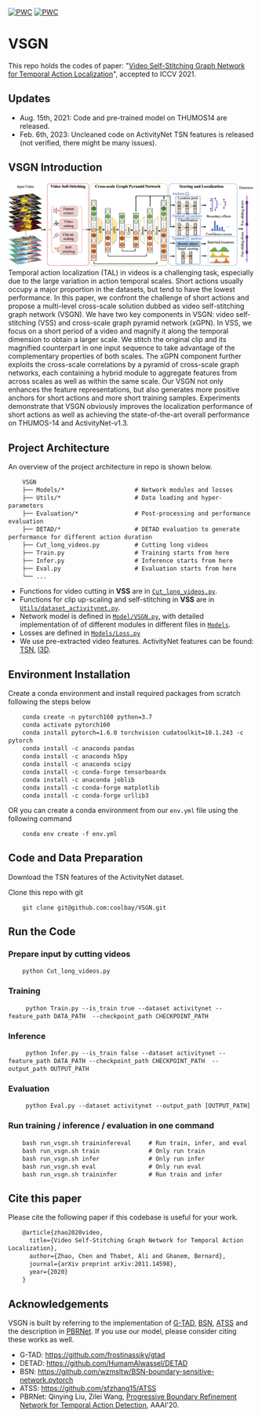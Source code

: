 
[![PWC](https://img.shields.io/endpoint.svg?url=https://paperswithcode.com/badge/video-self-stitching-graph-network-for/temporal-action-localization-on-thumos14)](https://paperswithcode.com/sota/temporal-action-localization-on-thumos14?p=video-self-stitching-graph-network-for)
[![PWC](https://img.shields.io/endpoint.svg?url=https://paperswithcode.com/badge/video-self-stitching-graph-network-for/temporal-action-localization-on-activitynet)](https://paperswithcode.com/sota/temporal-action-localization-on-activitynet?p=video-self-stitching-graph-network-for)
# VSGN

This repo holds the codes of paper: "[Video Self-Stitching Graph Network for Temporal Action Localization](https://arxiv.org/abs/2011.14598)", accepted to ICCV 2021.

## Updates
 - Aug. 15th, 2021: Code and pre-trained model on THUMOS14 are released.
 - Feb. 6th, 2023: Uncleaned code on ActivityNet TSN features is released (not verified, there might be many issues).

## VSGN Introduction
![VSGN Overview](./VSGN_overview.png)
Temporal action localization (TAL) in videos is a challenging task, especially due to the large variation in action temporal scales. Short actions usually occupy a major proportion in the datasets, but tend to have the lowest performance. In this paper, we confront the challenge of short actions and propose a multi-level cross-scale solution dubbed as video self-stitching graph network (VSGN). We have two key components in VSGN: video self-stitching (VSS) and cross-scale graph pyramid network (xGPN). In VSS, we focus on a short period of a video and magnify it along the temporal dimension to obtain a larger scale. We stitch the original clip and its magnified counterpart in one input sequence to take advantage of the complementary properties of both scales. The xGPN component further exploits the cross-scale correlations by a pyramid of cross-scale graph networks, each containing a hybrid module to aggregate features from across scales as well as within the same scale. Our VSGN not only enhances the feature representations, but also generates more positive anchors for short actions and more short training samples. Experiments demonstrate that VSGN obviously improves the localization performance of short actions as well as achieving the state-of-the-art overall performance on THUMOS-14 and ActivityNet-v1.3.

## Project Architecture
An overview of the project architecture in repo is shown below.
```
    VSGN                            
    ├── Models/*                    # Network modules and losses
    ├── Utils/*                     # Data loading and hyper-parameters
    ├── Evaluation/*                # Post-processing and performance evaluation
    ├── DETAD/*                     # DETAD evaluation to generate performance for different action duration   
    ├── Cut_long_videos.py          # Cutting long videos      
    ├── Train.py                    # Training starts from here      
    ├── Infer.py                    # Inference starts from here    
    ├── Eval.py                     # Evaluation starts from here             
    └── ...
```
- Functions for video cutting in **VSS** are in [`Cut_long_videos.py`](./Cut_long_videos.py).
- Functions for clip up-scaling and self-stitching in **VSS** are in [`Utils/dataset_activitynet.py`](./Utils/dataset_activitynet.py).
- Network model is defined in [`Model/VSGN.py`](./Models/VSGN.py), with detailed implementation of of different modules in different files in [`Models`](./Models).
- Losses are defined in [`Models/Loss.py`](./Models/Loss.py)
- We use pre-extracted video features. ActivityNet features can be found: [TSN](https://drive.google.com/drive/folders/1X9V7eTFmkfzSZJqCPnJu7x3xP9Xg428Z?usp=share_link), [I3D](https://drive.google.com/drive/folders/1S3Ub0snH2-71OgGViIGdgHYqdRmsKrYV?usp=share_link).




## Environment Installation
Create a conda environment and install required packages from scratch following the steps below
```
    conda create -n pytorch160 python=3.7 
    conda activate pytorch160   
    conda install pytorch=1.6.0 torchvision cudatoolkit=10.1.243 -c pytorch   
    conda install -c anaconda pandas    
    conda install -c anaconda h5py  
    conda install -c anaconda scipy 
    conda install -c conda-forge tensorboardx   
    conda install -c anaconda joblib    
    conda install -c conda-forge matplotlib 
    conda install -c conda-forge urllib3
```
OR you can create a conda environment from our `env.yml` file using the following command
```
    conda env create -f env.yml
```


## Code and Data Preparation
Download the TSN features of the ActivityNet dataset.

Clone this repo with git
```
    git clone git@github.com:coolbay/VSGN.git
```

## Run the Code

### Prepare input by cutting videos
```
    python Cut_long_videos.py 
```


### Training

```    
     python Train.py --is_train true --dataset activitynet --feature_path DATA_PATH  --checkpoint_path CHECKPOINT_PATH  
```
### Inference
```
     python Infer.py --is_train false --dataset activitynet --feature_path DATA_PATH --checkpoint_path CHECKPOINT_PATH  --output_path OUTPUT_PATH   
```
### Evaluation
```
     python Eval.py --dataset activitynet --output_path [OUTPUT_PATH]
```
### Run training / inference / evaluation in one command
```
    bash run_vsgn.sh traininfereval     # Run train, infer, and eval 
    bash run_vsgn.sh train              # Only run train
    bash run_vsgn.sh infer              # Only run infer
    bash run_vsgn.sh eval               # Only run eval
    bash run_vsgn.sh traininfer         # Run train and infer
```
## Cite this paper
Please cite the following paper if this codebase is useful for your work.
```
    @article{zhao2020video,
      title={Video Self-Stitching Graph Network for Temporal Action Localization},
      author={Zhao, Chen and Thabet, Ali and Ghanem, Bernard},
      journal={arXiv preprint arXiv:2011.14598},
      year={2020}
    }
```
## Acknowledgements

VSGN is built by referring to the implementation of [G-TAD](https://arxiv.org/pdf/1911.11462.pdf), [BSN](https://arxiv.org/pdf/1806.02964.pdf), [ATSS](https://arxiv.org/pdf/1912.02424.pdf) and the description in [PBRNet]((https://ojs.aaai.org/index.php/AAAI/article/view/6829)). If you use our model, please consider citing these works as well.

- G-TAD: https://github.com/frostinassiky/gtad
- DETAD: https://github.com/HumamAlwassel/DETAD
- BSN: https://github.com/wzmsltw/BSN-boundary-sensitive-network.pytorch
- ATSS: https://github.com/sfzhang15/ATSS
- PBRNet: Qinying Liu, Zilei Wang, [Progressive Boundary Refinement Network for Temporal Action Detection](https://ojs.aaai.org/index.php/AAAI/article/view/6829), AAAI'20.




